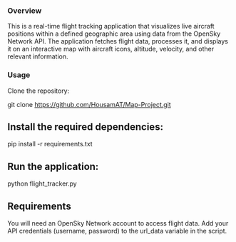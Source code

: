 ### Overview ###
This is a real-time flight tracking application that visualizes live aircraft positions within a defined geographic area using data from the OpenSky Network API. The application fetches flight data, processes it, and displays it on an interactive map with aircraft icons, altitude, velocity, and other relevant information.

### Usage ###
Clone the repository:

git clone https://github.com/HousamAT/Map-Project.git

## Install the required dependencies:

pip install -r requirements.txt

## Run the application:

python flight_tracker.py

## Requirements
You will need an OpenSky Network account to access flight data. Add your API credentials (username, password) to the url_data variable in the script.